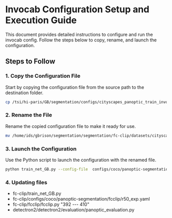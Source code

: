 # Invocab Configuration Setup and Execution Guide

This document provides detailed instructions to configure and run the invocab config. Follow the steps below to copy, rename, and launch the configuration.

## Steps to Follow

### 1. Copy the Configuration File

Start by copying the configuration file from the source path to the destination folder.

```bash
cp /tsi/hi-paris/GB/segmentation/configs/cityscapes_panoptic_train_invocab_008.json fc-clip/datasets/cityscapes/gtFine
```

### 2. Rename the File

Rename the copied configuration file to make it ready for use.

```bash
mv /home/ids/gbrison/segmentation/segmentation/fc-clip/datasets/cityscapes/gtFine/cityscapes_panoptic_train_invocab_008.json  fc-clip/datasets/cityscapes/gtFine/config.json
```


### 3. Launch the Configuration
Use the Python script to launch the configuration with the renamed file.

```bash
python train_net_GB.py --config-file  configs/coco/panoptic-segmentation/fcclip/r50_exp.yaml --num-gpus 2
```

### 4. Updating files 

-  fc-clip/train_net_GB.py
-  fc-clip/configs/coco/panoptic-segmentation/fcclip/r50_exp.yaml
-  fc-clip/fcclip/fcclip.py  "392 --- 410"
-  detectron2/detectron2/evaluation/panoptic_evaluation.py    
